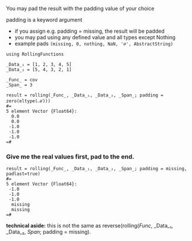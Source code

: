 You may pad the result with the padding value of your choice

padding is a keyword argument
- if you assign e.g. padding = missing, the result will be padded
- you may pad using any defined value and all types except Nothing
- example pads `(missing, 0, nothing, NaN, '∅', AbstractString)`

```
using RollingFunctions

_Data_₁ = [1, 2, 3, 4, 5]
_Data_₂ = [5, 4, 3, 2, 1]

_Func_ = cov
_Span_ = 3

result = rolling(_Func_, _Data_₁, _Data_₂, _Span_; padding = zero(eltype(ℳ)))
#=
5 element Vector {Float64}:
  0.0
  0.0
 -1.0
 -1.0
 -1.0
=#
```

### Give me the real values first, pad to the end.
```
result = rolling(_Func_, _Data_₁, _Data_₂, _Span_; padding = missing, padlast=true)
#=
5 element Vector {Float64}:
 -1.0
 -1.0
 -1.0
  missing
  missing
=#
```
**technical aside:** this is not the same as reverse(rolling(_Func_, _Data_₁, _Data_₂, _Span_; padding = missing).



